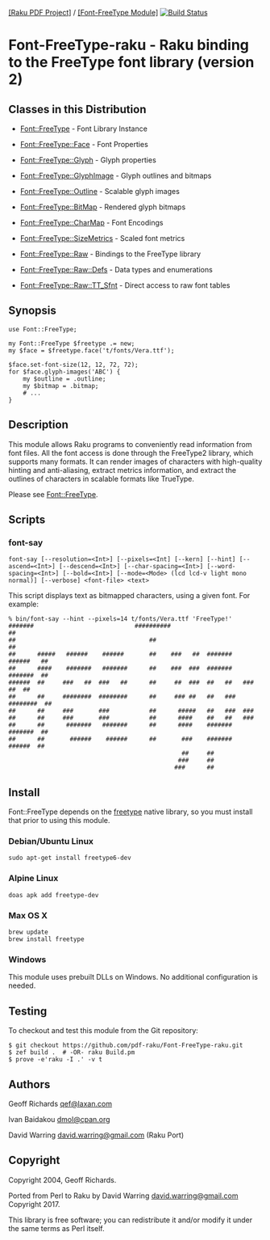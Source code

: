 [[Raku PDF Project]](https://pdf-raku.github.io)
/ [[Font-FreeType Module]](https://pdf-raku.github.io/Font-FreeType-raku/)
[![Build Status](https://travis-ci.org/pdf-raku/Font-FreeType-raku.svg?branch=master)](https://travis-ci.org/pdf-raku/Font-FreeType-raku)

Font-FreeType-raku - Raku binding to the FreeType font library (version 2)
=============================================================

Classes in this Distribution
----------------------------

  * [Font::FreeType](https://pdf-raku.github.io/Font-FreeType-raku/Font/FreeType) - Font Library Instance

  * [Font::FreeType::Face](https://pdf-raku.github.io/Font-FreeType-raku/Font/FreeType/Face) - Font Properties

  * [Font::FreeType::Glyph](https://pdf-raku.github.io/Font-FreeType-raku/Font/FreeType/Glyph) - Glyph properties

  * [Font::FreeType::GlyphImage](https://pdf-raku.github.io/Font-FreeType-raku/Font/FreeType/GlyphImage) - Glyph outlines and bitmaps

  * [Font::FreeType::Outline](https://pdf-raku.github.io/Font-FreeType-raku/Font/FreeType/Outline) - Scalable glyph images

  * [Font::FreeType::BitMap](https://pdf-raku.github.io/Font-FreeType-raku/Font/FreeType/BitMap) - Rendered glyph bitmaps

  * [Font::FreeType::CharMap](https://pdf-raku.github.io/Font-FreeType-raku/Font/FreeType/CharMap) - Font Encodings

  * [Font::FreeType::SizeMetrics](https://pdf-raku.github.io/Font-FreeType-raku/Font/FreeType/SizeMetrics) - Scaled font metrics

  * [Font::FreeType::Raw](https://pdf-raku.github.io/Font-FreeType-raku/Font/FreeType/Raw) - Bindings to the FreeType library

  * [Font::FreeType::Raw::Defs](https://pdf-raku.github.io/Font-FreeType-raku/Font/FreeType/Raw/Defs) - Data types and enumerations

  * [Font::FreeType::Raw::TT_Sfnt](https://pdf-raku.github.io/Font-FreeType-raku/Font/FreeType/Raw/TT_Sfnt) - Direct access to raw font tables

Synopsis
--------

    use Font::FreeType;

    my Font::FreeType $freetype .= new;
    my $face = $freetype.face('t/fonts/Vera.ttf');

    $face.set-font-size(12, 12, 72, 72);
    for $face.glyph-images('ABC') {
        my $outline = .outline;
        my $bitmap = .bitmap;
        # ...
    }

Description
-----------

This module allows Raku programs to conveniently read information from font files. All the font access is done through the FreeType2 library, which supports many formats. It can render images of characters with high-quality hinting and anti-aliasing, extract metrics information, and extract the outlines of characters in scalable formats like TrueType.


Please see [Font::FreeType](https://pdf-raku.github.io/Font-FreeType-raku/Font/FreeType).


Scripts
-------

### font-say

    font-say [--resolution=<Int>] [--pixels=<Int] [--kern] [--hint] [--ascend=<Int>] [--descend=<Int>] [--char-spacing=<Int>] [--word-spacing=<Int>] [--bold=<Int>] [--mode=<Mode> (lcd lcd-v light mono normal)] [--verbose] <font-file> <text>

This script displays text as bitmapped characters, using a given font. For example:

    % bin/font-say --hint --pixels=14 t/fonts/Vera.ttf 'FreeType!'
    #######                            ##########                              ##
    ##                                     ##                                  ##
    ##      #####   ######    ######       ##    ###   ##  #######    ######   ##
    ##      ####    #######   #######      ##    ###  ###  #######    #######  ##
    ######  ##     ###   ##  ###   ##      ##     ##  ###  ##   ##   ###   ##  ##
    ##      ##     ########  ########      ##     ### ##   ##   ###  ########  ##
    ##      ##     ###       ###           ##      #####   ##   ###  ###
    ##      ##     ###       ###           ##      ####    ##   ##   ###
    ##      ##      #######   #######      ##      ####    #######    #######  ##
    ##      ##       ######    ######      ##       ###    #######     ######  ##
                                                    ##     ##
                                                   ###     ##
                                                  ###      ##


Install
-------

Font::FreeType depends on the [freetype](https://www.freetype.org/download.html) native library, so you must install that prior to using this module.

### Debian/Ubuntu Linux

```shell
sudo apt-get install freetype6-dev
```

### Alpine Linux

```shell
doas apk add freetype-dev
```

### Max OS X

```shell
brew update
brew install freetype
```

### Windows

This module uses prebuilt DLLs on Windows. No additional configuration is needed.

Testing
------

To checkout and test this module from the Git repository:

    $ git checkout https://github.com/pdf-raku/Font-FreeType-raku.git
    $ zef build .  # -OR- raku Build.pm
    $ prove -e'raku -I .' -v t

Authors
-------

Geoff Richards <qef@laxan.com>

Ivan Baidakou <dmol@cpan.org>

David Warring <david.warring@gmail.com> (Raku Port)

Copyright
---------

Copyright 2004, Geoff Richards.

Ported from Perl to Raku by David Warring <david.warring@gmail.com> Copyright 2017.

This library is free software; you can redistribute it and/or modify it under the same terms as Perl itself.

